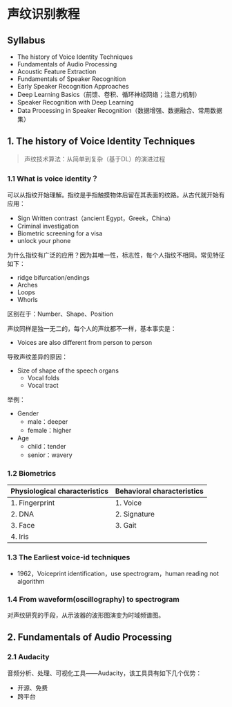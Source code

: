 # 声纹识别教程

## Syllabus

* The history of Voice Identity Techniques
* Fundamentals of Audio Processing
* Acoustic Feature Extraction
* Fundamentals of Speaker Recognition
* Early Speaker Recognition Approaches
* Deep Learning Basics（前馈、卷积、循环神经网络；注意力机制）
* Speaker Recognition with Deep Learning
* Data Processing in Speaker Recognition（数据增强、数据融合、常用数据集）



## 1. The history of Voice Identity Techniques

> 声纹技术算法：从简单到复杂（基于DL）的演进过程

### 1.1 What is voice identity？

可以从指纹开始理解。指纹是手指触摸物体后留在其表面的纹路。从古代就开始有应用：

* Sign Written contrast（ancient Egypt，Greek，China）
* Criminal investigation
* Biometric screening for a visa
* unlock your phone

为什么指纹有广泛的应用？因为其唯一性，标志性，每个人指纹不相同。常见特征如下：

* ridge bifurcation/endings
* Arches
* Loops
* Whorls

区别在于：Number、Shape、Position

声纹同样是独一无二的，每个人的声纹都不一样，基本事实是：

* Voices are also different from person to person

导致声纹差异的原因：

* Size of shape of the speech organs
    * Vocal folds
    * Vocal tract

举例：

* Gender
    * male：deeper
    * female：higher
* Age
    * child：tender
    * senior：wavery



### 1.2 Biometrics

| Physiological characteristics | Behavioral characteristics |
| ----------------------------- | -------------------------- |
| 1. Fingerprint                | 1. Voice                   |
| 2. DNA                        | 2. Signature               |
| 3. Face                       | 3. Gait                    |
| 4. Iris                       |                            |



### 1.3 The Earliest voice-id techniques

* 1962，Voiceprint identification，use spectrogram，human reading not algorithm



### 1.4 From waveform(oscillography) to spectrogram

对声纹研究的手段，从示波器的波形图演变为时域频谱图。





## 2. Fundamentals of Audio Processing

### 2.1 Audacity

音频分析、处理、可视化工具——Audacity，该工具具有如下几个优势：

* 开源、免费
* 跨平台

